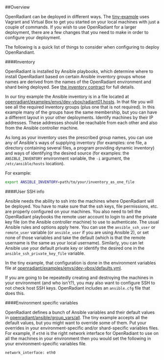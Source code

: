 ##Overview

OpenRadiant can be deployed in different ways.  The [tiny-example](tiny-example.md) uses Vagrant and Virtual Box to get you started on your local machines with just a couple of commands.
If you wish to use OpenRadiant for a larger deployment, there are a few changes that you need to make in order to configure your deployment.


The following is a quick list of things to consider when configuring to deploy OpenRandiant.

####Inventory

OpenRadiant is installed by Ansible playbooks, which determine where
to install OpenRadiant based on certain Ansible inventory groups whose
names are derived from the names of the OpenRadiant environment and
shard being deployed.  See
[the inventory contract](../docs/ansible.md#the-inventory-contract)
for full details.

In our tiny example the Ansible inventory is in a file located at
[openradiant/examples/envs/dev-vbox/radiant01.hosts](envs/dev-vbox/radiant01.hosts).
In that file you will see all the required inventory groups (plus one
that is not required).  In this example many of the groups have the
same membership, but you can have a different layout in your other
deployments.  Identify machines by their IP addresses.  These
addresses should be reachable from each other and also from the
Ansible controller machine.

As long as your inventory uses the prescribed group names, you can use
any of Ansible's ways of supplying inventory (for examples: one file,
a directory containing several files, a program providing dynamic
inventory) and ways of identifying the desired source (for examples:
the `ANSIBLE_INVENTORY` environment variable, the `-i` argument, the
`/etc/ansible/hosts` location).

For example:
```bash
export ANSIBLE_INVENTORY=path/to/your/inventory_as_one_file
```


####User SSH info

Ansible needs the ability to ssh into the machines where OpenRadiant
will be deployed. You have to make sure that the ssh keys, file
permissions, etc. are properly configured on your machines.  You also
need to tell the OpenRadiant playbooks the remote user account to
login to and the private key file (on the Ansible controller machine)
to use to authenticate.  The usual Ansible rules and options apply
here.  You can use the `ansible_ssh_user` or `remote_user` variable
(or `ansible_user` if you are using Ansible 2), or set none of those
variables and take the default (which is that the remote username is
the same as your local username).  Similarly, you can let Ansible use
your default private key or identify the desired one in the
`ansible_ssh_private_key_file` variable.

In the tiny example, that configuration is done in the environment
variables file at
[openradiant/examples/envs/dev-vbox/defaults.yml](envs/dev-vbox/defaults.yml).

If you are going to be repeatedly creating and destroying the machines
in your environment (and who isn't?), you may also want to configure
SSH to not check host SSH keys.  OpenRadiant includes an `ansible.cfg`
file that does this.


####Environment specific variables

OpenRadiant defines a bunch of Ansible variables and their default
values in
[openradiant/ansible/group_vars/all](../ansible/group_vars/all).  The
tiny example accepts all the default values, but you might want to
override some of them.  Put your overrides in your
environment-specific and/or shard-specific variables files.  For
example, if `eth0` is the right network interface for OpenRadiant to
use on all the machines in your environment then you would set the
following in your environment-specific variables file.

```
network_interface: eth0
```
